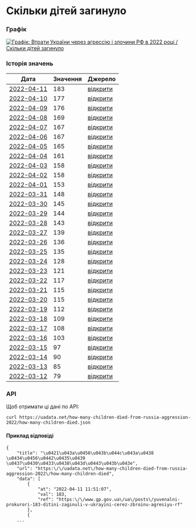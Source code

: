 # Скільки дітей загинуло
### Графік
[ ![Графік: Втрати України через агрессію і злочини РФ в 2022 році / Скільки дітей загинуло](https://uadata.net/screen?458241&u=%2Fhow-many-children-died-from-russia-aggression-2022%2Fhow-many-children-died) ](https://uadata.net/how-many-children-died-from-russia-aggression-2022/how-many-children-died)

### Історія значень
| Дата | Значення | Джерело |
|---|---|---|
| [2022-04-11](https://uadata.net/how-many-children-died-from-russia-aggression-2022/how-many-children-died/2022-04-11+11%3A51%3A07) | 183 | [відкрити](https://www.gp.gov.ua/ua/posts/yuvenalni-prokurori-183-ditini-zaginuli-v-ukrayini-cerez-zbroinu-agresiyu-rf) |
| [2022-04-10](https://uadata.net/how-many-children-died-from-russia-aggression-2022/how-many-children-died/2022-04-10+09%3A29%3A42) | 177 | [відкрити](https://gp.gov.ua/ua/posts/yuvenalni-prokurori-177-ditei-zaginuli-vnaslidok-zbroinoyi-agresiyi-rf-v-ukrayini) |
| [2022-04-09](https://uadata.net/how-many-children-died-from-russia-aggression-2022/how-many-children-died/2022-04-09+12%3A14%3A37) | 176 | [відкрити](https://gp.gov.ua/ua/posts/yuvenalni-prokurori-vnaslidok-zbroinoyi-agresiyi-rf-v-ukrayini-zaginuli-176-ditei) |
| [2022-04-08](https://uadata.net/how-many-children-died-from-russia-aggression-2022/how-many-children-died/2022-04-08+20%3A33%3A40) | 169 | [відкрити](https://gp.gov.ua/ua/posts/yuvenalni-prokurori-169-ditei-zaginuli-v-ukrayini-vnaslidok-zbroinoyi-agresiyi-rf) |
| [2022-04-07](https://uadata.net/how-many-children-died-from-russia-aggression-2022/how-many-children-died/2022-04-07+13%3A47%3A56) | 167 | [відкрити](https://gp.gov.ua/ua/posts/yuvenalni-prokurori-167-ditei-zaginuli-v-ukrayini-vnaslidok-zbroinoyi-agresiyi-rf) |
| [2022-04-06](https://uadata.net/how-many-children-died-from-russia-aggression-2022/how-many-children-died/2022-04-06+15%3A39%3A25) | 167 | [відкрити](https://gp.gov.ua/ua/posts/yuvenalni-prokurori-cerez-zbroinu-agresiyu-rf-v-ukrayini-zaginulo-167-ditei) |
| [2022-04-05](https://uadata.net/how-many-children-died-from-russia-aggression-2022/how-many-children-died/2022-04-05+14%3A41%3A47) | 165 | [відкрити](https://www.gp.gov.ua/ua/posts/yuvenalni-prokurori-cerez-zbroinu-agresiyu-rf-v-ukrayini-zaginulo-165-ditei) |
| [2022-04-04](https://uadata.net/how-many-children-died-from-russia-aggression-2022/how-many-children-died/2022-04-04+15%3A40%3A16) | 161 | [відкрити](https://www.gp.gov.ua/storage/uploads/9a897aef-ad20-47df-8487-eb4dd2ea1828/warcrime-03042022ua.jpg) |
| [2022-04-03](https://uadata.net/how-many-children-died-from-russia-aggression-2022/how-many-children-died/2022-04-03+12%3A19%3A57) | 158 | [відкрити](https://www.gp.gov.ua/ua/posts/yuvenalni-prokurori-158-ditei-zaginuli-v-ukrayini-cerez-zbroinu-agresiyu-rf) |
| [2022-04-02](https://uadata.net/how-many-children-died-from-russia-aggression-2022/how-many-children-died/2022-04-02+11%3A15%3A06) | 158 | [відкрити](https://www.gp.gov.ua/ua/posts/yuvenalni-prokurori-vnaslidok-zbroinoyi-agresiyi-rf-v-ukrayini-zaginuli-158-ditei) |
| [2022-04-01](https://uadata.net/how-many-children-died-from-russia-aggression-2022/how-many-children-died/2022-04-01+16%3A48%3A01) | 153 | [відкрити](https://www.gp.gov.ua/ua/posts/yuvenalni-prokurori-153-ditini-zaginuli-vnaslidok-zbroinoyi-agresiyi-rf-v-ukrayini) |
| [2022-03-31](https://uadata.net/how-many-children-died-from-russia-aggression-2022/how-many-children-died/2022-03-31+16%3A49%3A35) | 148 | [відкрити](https://www.gp.gov.ua/ua/posts/yuvenalni-prokurori-vnaslidok-zbroinoyi-agresiyi-rf-v-ukrayini-zaginulo-148-ditei) |
| [2022-03-30](https://uadata.net/how-many-children-died-from-russia-aggression-2022/how-many-children-died/2022-03-30+09%3A36%3A51) | 145 | [відкрити](https://www.gp.gov.ua/storage/uploads/22e73485-b269-4f92-a2dc-3741ddbc4f55/warcrime-30032022ua.jpg) |
| [2022-03-29](https://uadata.net/how-many-children-died-from-russia-aggression-2022/how-many-children-died/2022-03-29+11%3A03%3A00) | 144 | [відкрити](https://www.gp.gov.ua/storage/uploads/011d2b3a-12d6-4ca8-b925-d732264e7f03/warcrime-29032022ua.jpg) |
| [2022-03-28](https://uadata.net/how-many-children-died-from-russia-aggression-2022/how-many-children-died/2022-03-28+10%3A00%3A52) | 143 | [відкрити](https://www.gp.gov.ua/ua/posts/yuvenalni-prokurori-143-ditini-zaginuli-cerez-zbroinu-agresiyi-rf-v-ukrayini) |
| [2022-03-27](https://uadata.net/how-many-children-died-from-russia-aggression-2022/how-many-children-died/2022-03-27+09%3A46%3A34) | 139 | [відкрити](https://www.gp.gov.ua/ua/posts/yuvenalni-prokurori-139-ditei-zaginuli-v-ukrayini-vnaslidok-zbroinoyi-agresiyi-rf) |
| [2022-03-26](https://uadata.net/how-many-children-died-from-russia-aggression-2022/how-many-children-died/2022-03-26+12%3A46%3A05) | 136 | [відкрити](https://www.gp.gov.ua/ua/posts/yuvenalni-prokurori-vnaslidok-zbroinoyi-agresiyi-rf-v-ukrayini-zaginulo-136-ditei) |
| [2022-03-25](https://uadata.net/how-many-children-died-from-russia-aggression-2022/how-many-children-died/2022-03-25+09%3A13%3A43) | 135 | [відкрити](https://gp.gov.ua/ua/posts/yuvenalni-prokurori-vnaslidok-zbroinoyi-agresiyi-rf-v-ukrayini-zaginulo-135-ditei) |
| [2022-03-24](https://uadata.net/how-many-children-died-from-russia-aggression-2022/how-many-children-died/2022-03-24+11%3A41%3A10) | 128 | [відкрити](https://gp.gov.ua/ua/posts/yuvenalni-prokurori-cerez-zbroinu-agresiyu-rf-v-ukrayini-zaginulo-128-ditei) |
| [2022-03-23](https://uadata.net/how-many-children-died-from-russia-aggression-2022/how-many-children-died/2022-03-23+11%3A48%3A41) | 121 | [відкрити](https://www.gp.gov.ua/ua/posts/yuvenalni-prokurori-121-ditina-zaginula-za-cas-zbroinoyi-agresiyi-rosiyi) |
| [2022-03-22](https://uadata.net/how-many-children-died-from-russia-aggression-2022/how-many-children-died/2022-03-22+11%3A47%3A56) | 117 | [відкрити](https://www.gp.gov.ua/ua/posts/yuvenalni-prokurori-cerez-zbroinu-agresiyu-rf-v-ukrayini-zaginulo-117-ditei) |
| [2022-03-21](https://uadata.net/how-many-children-died-from-russia-aggression-2022/how-many-children-died/2022-03-21+14%3A38%3A00) | 115 | [відкрити](https://www.gp.gov.ua/ua/posts/yuvenalni-prokurori-cerez-zbroinu-agresiyu-rf-v-ukrayini-zaginulo-115-ditei-2) |
| [2022-03-20](https://uadata.net/how-many-children-died-from-russia-aggression-2022/how-many-children-died/2022-03-20+14%3A38%3A51) | 115 | [відкрити](https://www.gp.gov.ua/ua/posts/yuvenalni-prokurori-cerez-zbroinu-agresiyu-rf-v-ukrayini-zaginulo-115-ditei) |
| [2022-03-19](https://uadata.net/how-many-children-died-from-russia-aggression-2022/how-many-children-died/2022-03-19+11%3A45%3A13) | 112 | [відкрити](https://gp.gov.ua/ua/posts/yuvenalni-prokurori-112-ditei-zaginulo-cerez-rosiisku-zbroinu-agresiyu) |
| [2022-03-18](https://uadata.net/how-many-children-died-from-russia-aggression-2022/how-many-children-died/2022-03-18+11%3A45%3A46) | 109 | [відкрити](https://www.gp.gov.ua/ua/posts/yuvenalni-prokurori-109-ditei-zaginulo-cerez-zbroinu-agresiyu-rf-v-ukrayini) |
| [2022-03-17](https://uadata.net/how-many-children-died-from-russia-aggression-2022/how-many-children-died/2022-03-17+11%3A46%3A35) | 108 | [відкрити](https://www.gp.gov.ua/ua/posts/yuvenalni-prokurori-108-ditei-zaginulo-cerez-zbroinu-agresiyu-rf-v-ukrayini) |
| [2022-03-16](https://uadata.net/how-many-children-died-from-russia-aggression-2022/how-many-children-died/2022-03-16+11%3A44%3A46) | 103 | [відкрити](https://www.gp.gov.ua/ua/posts/yuvenalni-prokurori-103-ditini-zaginuli-cerez-zbroinu-agresiyu-rf-v-ukrayini) |
| [2022-03-15](https://uadata.net/how-many-children-died-from-russia-aggression-2022/how-many-children-died/2022-03-15+11%3A47%3A37) | 97 | [відкрити](https://www.gp.gov.ua/ua/posts/yuvenalni-prokurori-97-ditei-zaginuli-cerez-zbroinu-agresiyu-rf-v-ukrayini) |
| [2022-03-14](https://uadata.net/how-many-children-died-from-russia-aggression-2022/how-many-children-died/2022-03-14+11%3A46%3A21) | 90 | [відкрити](https://www.gp.gov.ua/ua/posts/yuvenalni-prokurori-cerez-zbroinu-agresiyu-rf-v-ukrayini-zaginuli-90-ditei) |
| [2022-03-13](https://uadata.net/how-many-children-died-from-russia-aggression-2022/how-many-children-died/2022-03-13+11%3A46%3A53) | 85 | [відкрити](https://www.gp.gov.ua/ua/posts/yuvinalni-prokurori-85-ditei-zaginuli-cerez-zbroinu-agresiyu-rf) |
| [2022-03-12](https://uadata.net/how-many-children-died-from-russia-aggression-2022/how-many-children-died/2022-03-12+11%3A47%3A30) | 79 | [відкрити](https://www.gp.gov.ua/ua/posts/yuvenalni-prokurori-za-16-dniv-zbroinoyi-agresiyi-rf-zaginulo-79-ditei) |
### API
Щоб отримати ці дані по API:
```
curl https://uadata.net/how-many-children-died-from-russia-aggression-2022/how-many-children-died.json
```
#### Приклад відповіді 
```
{
    "title": "\u0421\u043a\u0456\u043b\u044c\u043a\u0438 \u0434\u0456\u0442\u0435\u0439 \u0437\u0430\u0433\u0438\u043d\u0443\u043b\u043e",
    "url": "https:\/\/uadata.net\/how-many-children-died-from-russia-aggression-2022\/how-many-children-died",
    "data": [
        {
            "at": "2022-04-11 11:51:07",
            "val": 183,
            "ref": "https:\/\/www.gp.gov.ua\/ua\/posts\/yuvenalni-prokurori-183-ditini-zaginuli-v-ukrayini-cerez-zbroinu-agresiyu-rf"
        },
        {
    ...
```
